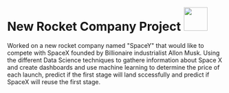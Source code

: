 <h1>New Rocket Company Project <img src="https://img.icons8.com/bubbles/100/000000/rocket.png" width=55/></h1>
Worked on a new rocket company named "SpaceY" that would like to compete with SpaceX founded by Billionaire industrialist Allon Musk.
Using the different Data Science techniques to gathere information about Space X and create dashboards and use machine learning to determine the price of each launch, predict if the first stage will land sccessfully and predict if SpaceX will reuse the first stage.